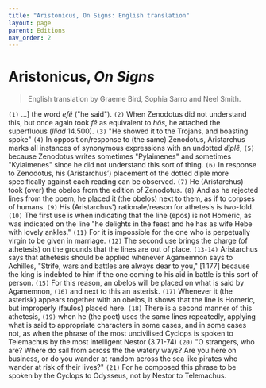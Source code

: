 ```yaml
---
title: "Aristonicus, On Signs: English translation"
layout: page
parent: Editions
nav_order: 2
---
```


# Aristonicus, *On Signs*

> English translation by Graeme Bird, Sophia Sarro and Neel Smith.

`(1)` ...] the word *efê* ("he said").
`(2)` When Zenodotus did not understand this, but once again took *fê* as equivalent to *hôs*, he attached the superfluous (*Iliad* 14.500).
`(3)` "He showed it to the Trojans, and boasting spoke"
`(4)` In opposition/response to (the same) Zenodotus, Aristarchus marks all instances of synonymous expressions with an undotted *diplê*,
`(5)` because Zenodotus writes sometimes "Pylaimenes" and sometimes "Kylaimenes" since he did not understand this sort of thing.
`(6)` In response to Zenodotus, his (Aristarchus’) placement of the dotted diple more specifically against each reading can be observed.
`(7)` He (Aristarchus) took (over) the obelos from the edition of Zenodotus.
`(8)` And as he rejected lines from the poem, he placed it (the obelos) next to them, as if to corpses of humans.
`(9)` His (Aristarchus') rationale/reason for athetesis is two-fold.
`(10)` The first use is when indicating that the line (epos) is not Homeric, as was indicated on the line "he delights in the feast and he has as wife Hebe with lovely ankles."
`(11)` For it is impossible for the one who is perpetually virgin to be given in marriage.
`(12)` The second use brings the charge (of athetesis) on the grounds that the lines are out of place.
`(13-14)` Aristarchus says that athetesis should be applied whenever Agamemnon says to Achilles, "Strife, wars and battles are always dear to you," [1.177]  because the king is indebted to him if the one coming to his aid in battle is this sort of person.
`(15)` For this reason, an obelos will be placed on what is said by Agamemnon,
`(16)` and next to this an asterisk.
`(17)` Whenever it (the asterisk) appears together with an obelos, it shows that the line is Homeric, but improperly (faulos) placed here.
`(18)` There is a second manner of this athetesis,
`(19)` when he (the poet) uses the same lines repeatedly, applying what is said to appropriate characters in some cases, and in some cases not, as when the phrase of the most uncivilised Cyclops is spoken to Telemachus by the most intelligent Nestor (3.71-74)
`(20)` "O strangers, who are? Where do sail from across the the watery ways? Are you here on business, or do you wander at random across the sea like pirates who wander at risk of their lives?"
`(21)` For he composed this phrase to be spoken by the Cyclops to Odysseus, not by Nestor to Telemachus.
